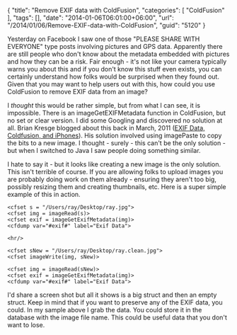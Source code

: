 {
	"title": "Remove EXIF data with ColdFusion",
	"categories": [
		"ColdFusion"
	],
	"tags": [],
	"date": "2014-01-06T06:01:00+06:00",
	"url": "/2014/01/06/Remove-EXIF-data-with-ColdFusion",
	"guid": "5120"
}

<p>
Yesterday on Facebook I saw one of those "PLEASE SHARE WITH EVERYONE" type posts involving pictures and GPS data. Apparently there are still people who don't know about the metadata embedded with pictures and how they can be a risk. Fair enough - it's not like your camera typically warns you about this and if you don't know this stuff even exists, you can certainly understand how folks would be surprised when they found out. Given that you may want to help users out with this, how could you use ColdFusion to remove EXIF data from an image?
</p>
<!--more-->
<p>
I <i>thought</i> this would be rather simple, but from what I can see, it is impossible. There is an imageGetEXIFMetadata function in ColdFusion, but no set or clear version. I did some Googling and discovered no solution at all. Brian Kresge blogged about this back in March, 2011 (<a href="http://www.bk-mp.com/exif-data-coldfusion-and-iphones/">EXIF Data, Coldfusion, and iPhones</a>). His solution involved using imagePaste to copy the bits to a new image. I thought - surely - this can't be the only solution - but when I switched to Java I saw people doing something similar. 
</p>

<p>
I hate to say it - but it looks like creating a new image is the only solution. This isn't terrible of course. If you are allowing folks to upload images you are probably doing work on them already - ensuring they aren't too big, possibly resizing them and creating thumbnails, etc. Here is a super simple example of this in action.
</p>

<pre><code class="language-markup">&lt;cfset s = &quot;&#x2F;Users&#x2F;ray&#x2F;Desktop&#x2F;ray.jpg&quot;&gt;
&lt;cfset img = imageRead(s)&gt;
&lt;cfset exif = imageGetExifMetadata(img)&gt;
&lt;cfdump var=&quot;#exif#&quot; label=&quot;Exif Data&quot;&gt;

&lt;hr&#x2F;&gt;

&lt;cfset sNew = &quot;&#x2F;Users&#x2F;ray&#x2F;Desktop&#x2F;ray.clean.jpg&quot;&gt;
&lt;cfset imageWrite(img, sNew)&gt;

&lt;cfset img = imageRead(sNew)&gt;
&lt;cfset exif = imageGetExifMetadata(img)&gt;
&lt;cfdump var=&quot;#exif#&quot; label=&quot;Exif Data&quot;&gt;
</code></pre>

<p>
I'd share a screen shot but all it shows is a big struct and then an empty struct. Keep in mind that if you want to preserve any of the EXIF data, you could. In my sample above I grab the data. You could store it in the database with the image file name. This could be useful data that you don't want to lose.
</p>
